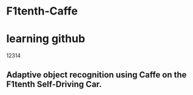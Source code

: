 # F1tenth-Caffe
# learning github
12314
## Adaptive object recognition using Caffe on the F1tenth Self-Driving Car.
